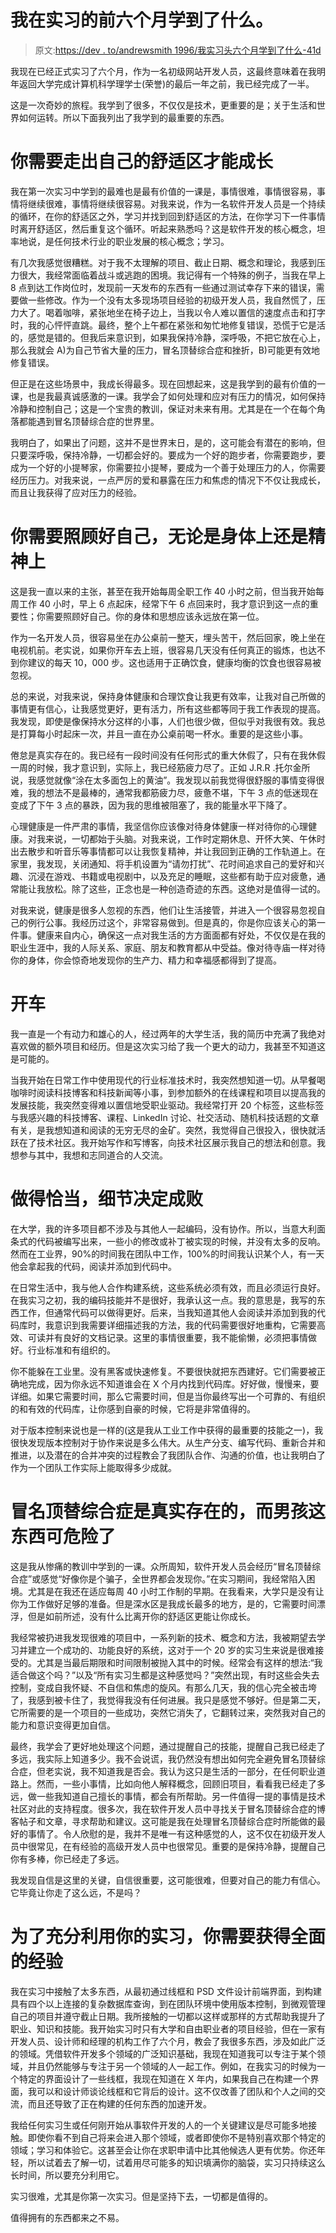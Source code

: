 # 我在实习的前六个月学到了什么。

> 原文:[https://dev . to/andrewsmith 1996/我实习头六个月学到了什么-41d](https://dev.to/andrewsmith1996/what-ive-learnt-in-the-first-six-months-of-my-internship-41d)

我现在已经正式实习了六个月，作为一名初级网站开发人员，这最终意味着在我明年返回大学完成计算机科学理学士(荣誉)的最后一年之前，我已经完成了一半。

这是一次奇妙的旅程。我学到了很多，不仅仅是技术，更重要的是；关于生活和世界如何运转。所以下面我列出了我学到的最重要的东西。

# 你需要走出自己的舒适区才能成长

我在第一次实习中学到的最难也是最有价值的一课是，事情很难，事情很容易，事情将继续很难，事情将继续很容易。对我来说，作为一名软件开发人员是一个持续的循环，在你的舒适区之外，学习并找到回到舒适区的方法，在你学习下一件事情时离开舒适区，然后重复这个循环。听起来熟悉吗？这是软件开发的核心概念，坦率地说，是任何技术行业的职业发展的核心概念；学习。

有几次我感觉很糟糕。对于我不太理解的项目、截止日期、概念和理论，我感到压力很大，我经常面临着战斗或逃跑的困境。我记得有一个特殊的例子，当我在早上 8 点到达工作岗位时，发现前一天发布的东西有一些通过测试幸存下来的错误，需要做一些修改。作为一个没有太多现场项目经验的初级开发人员，我自然慌了，压力大了。喝着咖啡，紧张地坐在椅子边上，当我以令人难以置信的速度点击和打字时，我的心怦怦直跳。最终，整个上午都在紧张和匆忙地修复错误，恐慌于它是活的，感觉是错的。但我后来意识到，如果我保持冷静，深呼吸，不把它放在心上，那么我就会 A)为自己节省大量的压力，冒名顶替综合症和挫折，B)可能更有效地修复错误。

但正是在这些场景中，我成长得最多。现在回想起来，这是我学到的最有价值的一课，也是我最真诚感激的一课。我学会了如何处理和应对有压力的情况，如何保持冷静和控制自己；这是一个宝贵的教训，保证对未来有用。尤其是在一个在每个角落都能遇到冒名顶替综合症的世界里。

我明白了，如果出了问题，这并不是世界末日，是的，这可能会有潜在的影响，但只要深呼吸，保持冷静，一切都会好的。要成为一个好的跑步者，你需要跑步，要成为一个好的小提琴家，你需要拉小提琴，要成为一个善于处理压力的人，你需要经历压力。对我来说，一点严厉的爱和暴露在压力和焦虑的情况下不仅让我成长，而且让我获得了应对压力的经验。

# 你需要照顾好自己，无论是身体上还是精神上

这是我一直以来的主张，甚至在我开始每周全职工作 40 小时之前，但当我开始每周工作 40 小时，早上 6 点起床，经常下午 6 点回来时，我才意识到这一点的重要性；你需要照顾好自己。你的身体和思想应该永远放在第一位。

作为一名开发人员，很容易坐在办公桌前一整天，埋头苦干，然后回家，晚上坐在电视机前。老实说，如果你开车去上班，很容易几天没有任何真正的锻炼，也达不到你建议的每天 10，000 步。这也适用于正确饮食，健康均衡的饮食也很容易被忽视。

总的来说，对我来说，保持身体健康和合理饮食让我更有效率，让我对自己所做的事情更有信心，让我感觉更好，更有活力，所有这些都等同于我工作表现的提高。我发现，即使是像保持水分这样的小事，人们也很少做，但似乎对我很有效。我总是打算每小时起床一次，并且一直在办公桌前喝一杯水。重要的是这些小事。

倦怠是真实存在的。我已经有一段时间没有任何形式的重大休假了，只有在我休假一周的时候，我才意识到，实际上，我已经筋疲力尽了。正如 J.R.R .托尔金所说，我感觉就像“涂在太多面包上的黄油”。我发现以前我觉得很舒服的事情变得很难，我的想法不是最棒的，通常我都筋疲力尽，疲惫不堪，下午 3 点的低迷现在变成了下午 3 点的暴跌，因为我的思维被阻塞了，我的能量水平下降了。

心理健康是一件严肃的事情，我坚信你应该像对待身体健康一样对待你的心理健康。对我来说，一切都始于头脑。对我来说，工作时定期休息、开怀大笑、午休时出去散步和听音乐等事情都可以让我恢复精神，并让我回到正确的工作轨道上。在家里，我发现，关闭通知、将手机设置为“请勿打扰”、花时间追求自己的爱好和兴趣、沉浸在游戏、书籍或电视剧中，以及充足的睡眠，这些都有助于应对疲惫，通常能让我放松。除了这些，正念也是一种创造奇迹的东西。这绝对是值得一试的。

对我来说，健康是很多人忽视的东西，他们让生活接管，并进入一个很容易忽视自己的例行公事。我经历过这个，非常容易做到。但是真的，你是你应该关心的第一件事。健康来自内心，确保这一点对我生活的方方面面都有好处，不仅仅是在我的职业生涯中，我的人际关系、家庭、朋友和教育都从中受益。像对待寺庙一样对待你的身体，你会惊奇地发现你的生产力、精力和幸福感都得到了提高。

# 开车

我一直是一个有动力和雄心的人，经过两年的大学生活，我的简历中充满了我绝对喜欢做的额外项目和经历。但是这次实习给了我一个更大的动力，我甚至不知道这是可能的。

当我开始在日常工作中使用现代的行业标准技术时，我突然想知道一切。从早餐喝咖啡时阅读科技博客和科技新闻等小事，到参加额外的在线课程和项目以提高我的发展技能，我突然变得难以置信地受职业驱动。我经常打开 20 个标签，这些标签与我感兴趣的科技博客、课程、LinkedIn 讨论、社交活动、随机科技话题的文章有关，是我想知道和阅读的无穷无尽的金矿。突然，我觉得自己很投入，很快就活跃在了技术社区。我开始写作和写博客，向技术社区展示我自己的想法和创意。我想参与其中，我想和志同道合的人交流。

# 做得恰当，细节决定成败

在大学，我的许多项目都不涉及与其他人一起编码，没有协作。所以，当意大利面条式的代码被编写出来，一些小的修改或补丁被实现的时候，并没有太多的反响。然而在工业界，90%的时间我在团队中工作，100%的时间我认识某个人，有一天他会拿起我的代码，阅读并添加到代码中。

在日常生活中，我与他人合作构建系统，这些系统必须有效，而且必须运行良好。在我实习之初，我的编码技能并不是很好，我承认这一点。我的意思是，我写的东西工作，但通常代码可以做得更好。后来，当我知道其他人会阅读并添加到我的代码库时，我意识到我需要详细描述我的方法，我的代码需要很好地重构，它需要高效、可读并有良好的文档记录。这里的事情很重要，我不能偷懒，必须把事情做好。行业标准和有组织的。

你不能躲在工业里。没有黑客或快速修复。不要很快就把东西建好。它们需要被正确地完成，因为你永远不知道谁会在 X 个月内找到代码库。好好做，慢慢来，要详细。如果它需要时间，那么它需要时间，但是当你最终写出一个可靠的、有组织的和有效的代码库，让你感到自豪的时候，它将是非常值得的。

对于版本控制来说也是一样的(这是我从工业工作中获得的最重要的技能之一)，我很快发现版本控制对于协作来说是多么伟大。从生产分支、编写代码、重新合并和推进，以及潜在的合并冲突的过程教会了我团队合作、沟通的价值，也让我明白了作为一个团队工作实际上能取得多少成就。

# 冒名顶替综合症是真实存在的，而男孩这东西可危险了

这是我从惨痛的教训中学到的一课。众所周知，软件开发人员会经历“冒名顶替综合症”或感觉“好像你是个骗子，全世界都会发现你。”在实习期间，我经常陷入困境。尤其是在我还在适应每周 40 小时工作制的早期。在我看来，大学只是没有让你为工作做好足够的准备。但是深水区是我成长最多的地方，是的，它需要时间漂浮，但是如前所述，没有什么比离开你的舒适区更能让你成长。

我经常被扔进我发现很难的项目中，一系列新的技术、概念和方法，我被期望去学习并建立一个成功的、功能良好的系统，这对于一个 20 岁的实习生来说是很难接受的。尤其是当最后期限和时间限制被抛入其中的时候。经常会有这样的想法:“我适合做这个吗？”以及“所有实习生都是这种感觉吗？”突然出现，有时这些会失去控制，变成自我怀疑、不自信和焦虑的旋风。有那么几天，我的信心完全被击垮了，我感到被卡住了，我觉得我没有任何进展。我只是感觉不够好。但是第二天，它所需要的是一个项目的一些成功，突然它消失了，它翻转过来，突然我对自己的能力和意识变得更加自信。

最终，我学会了更好地处理这个问题，通过提醒自己的技能，提醒自己我已经走了多远，我实际上知道多少。我不会说谎，我仍然没有想出如何完全避免冒名顶替综合症，但老实说，我不知道我是否会。我认为这只是生活的一部分，在任何职业道路上。然而，一些小事情，比如向他人解释概念，回顾旧项目，看看我已经走了多远，做一些我知道自己擅长的事情，都会有所帮助。另一件值得一提的事情是技术社区对此的支持程度。很多次，我在软件开发人员中寻找关于冒名顶替综合症的博客帖子和文章，寻求帮助和建议。这可能是我在处理冒名顶替综合症时所能做的最好的事情了。令人欣慰的是，我并不是唯一有这种感觉的人，这不仅在初级开发人员中很常见，在有经验的高级开发人员中也很常见。重要的是保持冷静，提醒自己你有多棒，你已经走了多远。

我发现自信是这里的关键，自信很重要，这可能很难，但要对自己的能力有信心。它毕竟让你走了这么远，不是吗？

# 为了充分利用你的实习，你需要获得全面的经验

我在实习中接触了太多东西，从最初通过线框和 PSD 文件设计前端界面，到构建具有四个以上连接的复杂数据库查询，到在团队环境中使用版本控制，到微观管理自己的项目并遵守截止日期。我所接触的一切都以这样或那样的方式帮助我提升了职业、知识和技能。我开始实习时只有大学和自由职业者的项目经验，但在一家有开发人员、设计师和经理的机构工作了六个月，教会了我很多东西，涉及如此广泛的领域。凭借软件开发多个领域的广泛知识基础，我现在知道我可以专注于某个领域，并且仍然能够与专注于另一个领域的人一起工作。例如，在我实习的时候为一个特定的界面设计了一些线框，我现在知道在 X 年内，如果我自己在构建一个界面，我可以和设计师谈论线框和它背后的设计。这不仅改善了团队和个人之间的交流，而且还导致了正在构建的任何东西的加速开发。

我给任何实习生或任何刚开始从事软件开发的人的一个关键建议是尽可能多地接触。即使你看不到自己将来会进入那个领域，或者即使你不是特别喜欢那个特定的领域；学习和体验它。这甚至会让你在求职申请中比其他候选人更有优势。你还年轻，所以试着去了解一切，试着用尽可能多的知识填满你的脑袋，实习只持续这么长时间，所以要充分利用它。

实习很难，尤其是你第一次实习。但是坚持下去，一切都是值得的。

值得拥有的东西都来之不易。